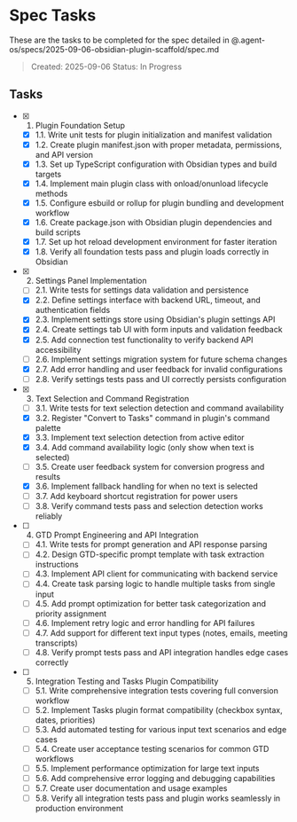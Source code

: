 # Spec Tasks

These are the tasks to be completed for the spec detailed in @.agent-os/specs/2025-09-06-obsidian-plugin-scaffold/spec.md

> Created: 2025-09-06
> Status: In Progress

## Tasks

- [x] 1. Plugin Foundation Setup
  - [x] 1.1. Write unit tests for plugin initialization and manifest validation
  - [x] 1.2. Create plugin manifest.json with proper metadata, permissions, and API version
  - [x] 1.3. Set up TypeScript configuration with Obsidian types and build targets
  - [x] 1.4. Implement main plugin class with onload/onunload lifecycle methods
  - [x] 1.5. Configure esbuild or rollup for plugin bundling and development workflow
  - [x] 1.6. Create package.json with Obsidian plugin dependencies and build scripts
  - [x] 1.7. Set up hot reload development environment for faster iteration
  - [x] 1.8. Verify all foundation tests pass and plugin loads correctly in Obsidian

- [x] 2. Settings Panel Implementation
  - [ ] 2.1. Write tests for settings data validation and persistence
  - [x] 2.2. Define settings interface with backend URL, timeout, and authentication fields
  - [x] 2.3. Implement settings store using Obsidian's plugin settings API
  - [x] 2.4. Create settings tab UI with form inputs and validation feedback
  - [x] 2.5. Add connection test functionality to verify backend API accessibility
  - [ ] 2.6. Implement settings migration system for future schema changes
  - [x] 2.7. Add error handling and user feedback for invalid configurations
  - [ ] 2.8. Verify settings tests pass and UI correctly persists configuration

- [x] 3. Text Selection and Command Registration
  - [ ] 3.1. Write tests for text selection detection and command availability
  - [x] 3.2. Register "Convert to Tasks" command in plugin's command palette
  - [x] 3.3. Implement text selection detection from active editor
  - [x] 3.4. Add command availability logic (only show when text is selected)
  - [ ] 3.5. Create user feedback system for conversion progress and results
  - [x] 3.6. Implement fallback handling for when no text is selected
  - [ ] 3.7. Add keyboard shortcut registration for power users
  - [ ] 3.8. Verify command tests pass and selection detection works reliably

- [ ] 4. GTD Prompt Engineering and API Integration
  - [ ] 4.1. Write tests for prompt generation and API response parsing
  - [ ] 4.2. Design GTD-specific prompt template with task extraction instructions
  - [ ] 4.3. Implement API client for communicating with backend service
  - [ ] 4.4. Create task parsing logic to handle multiple tasks from single input
  - [ ] 4.5. Add prompt optimization for better task categorization and priority assignment
  - [ ] 4.6. Implement retry logic and error handling for API failures
  - [ ] 4.7. Add support for different text input types (notes, emails, meeting transcripts)
  - [ ] 4.8. Verify prompt tests pass and API integration handles edge cases correctly

- [ ] 5. Integration Testing and Tasks Plugin Compatibility
  - [ ] 5.1. Write comprehensive integration tests covering full conversion workflow
  - [ ] 5.2. Implement Tasks plugin format compatibility (checkbox syntax, dates, priorities)
  - [ ] 5.3. Add automated testing for various input text scenarios and edge cases
  - [ ] 5.4. Create user acceptance testing scenarios for common GTD workflows
  - [ ] 5.5. Implement performance optimization for large text inputs
  - [ ] 5.6. Add comprehensive error logging and debugging capabilities
  - [ ] 5.7. Create user documentation and usage examples
  - [ ] 5.8. Verify all integration tests pass and plugin works seamlessly in production environment